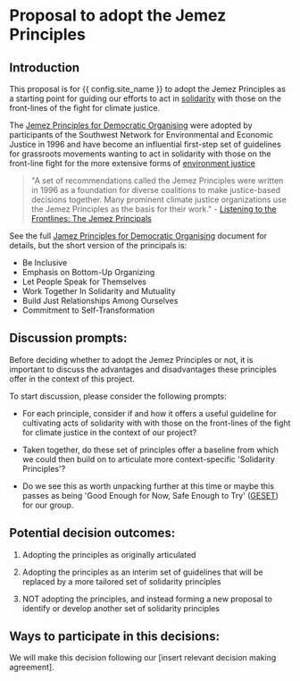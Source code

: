 # Proposal to adopt the Jemez Principles

## **Introduction**

This proposal is for {{ config.site_name }} to adopt the Jemez Principles as a starting point for guiding our efforts to act in [solidarity](https://commonslibrary.org/solidarity-the-past-present-and-future-of-a-world-changing-idea/) with those on the front-lines of the fight for climate justice.

The [Jemez Principles for Democratic Organising](https://www.createclimatejustice.net/wp-content/uploads/2018/05/jemez-principles.pdf) were adopted by participants of the Southwest Network for Environmental and Economic Justice in 1996 and have become an influential first-step set of guidelines for grassroots movements wanting to act in solidarity with those on the front-line fight for the more extensive forms of [environment justice](https://www.ejnet.org/ej/principles.html)

> "A set of recommendations called the Jemez Principles were written in 1996 as a foundation for diverse coalitions to make justice-based decisions together. Many prominent climate justice organizations use the Jemez Principles as the basis for their work." - [Listening to the Frontlines: The Jemez Principals](https://uw.pressbooks.pub/climatejusticeandenergysolutions/chapter/listening-to-the-frontlines-the-jemez-principles/)

See the full [Jamez Principles for Democratic Organising](https://www.createclimatejustice.net/wp-content/uploads/2018/05/jemez-principles.pdf) document for details, but the short version of the principals is:

*   Be Inclusive
*   Emphasis on Bottom-Up Organizing
*   Let People Speak for Themselves
*   Work Together In Solidarity and Mutuality
*   Build Just Relationships Among Ourselves
*   Commitment to Self-Transformation

## **Discussion prompts:**

Before deciding whether to adopt the Jemez Principles or not, it is important to discuss the advantages and disadvantages these principles offer in the context of this project.

To start discussion, please consider the following prompts:

* For each principle, consider if and how it offers a useful guideline for cultivating acts of solidarity with with those on the front-lines of the fight for climate justice in the context of our project?
    
* Taken together, do these set of principles offer a baseline from which we could then build on to articulate more context-specific 'Solidarity Principles'?  

* Do we see this as worth unpacking further at this time or maybe this passes as being 'Good Enough for Now, Safe Enough to Try' ([GESET](https://collaboratiohelvetica.ch/en/blog/2019/8/27/good-enough-for-now-safe-enough-to-try-geset)) for our group.

## **Potential decision outcomes:**

1.  Adopting the principles as originally articulated
    
3.  Adopting the principles as an interim set of guidelines that will be replaced by a more tailored set of solidarity principles
    
4.  NOT adopting the principles, and instead forming a new proposal to identify or develop another set of solidarity principles

## **Ways to participate in this decisions:**

We will make this decision following our [insert relevant decision making agreement].   

